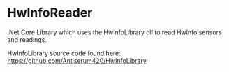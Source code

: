 # HwInfoReader

.Net Core Library which uses the HwInfoLibrary dll to read HwInfo sensors and readings. 


HwInfoLibrary source code found here: https://github.com/Antiserum420/HwInfoLibrary
